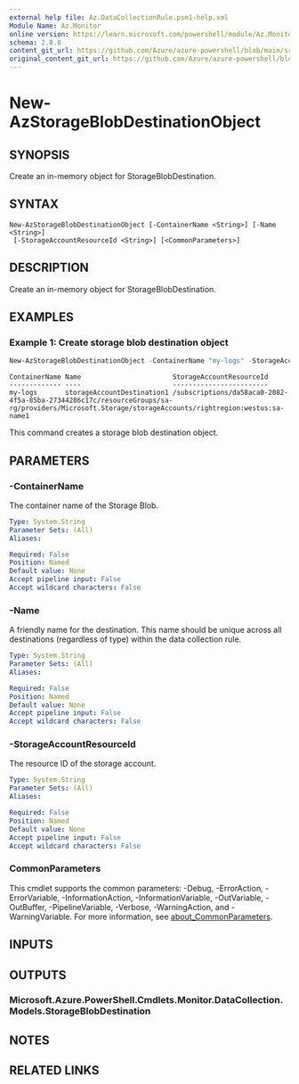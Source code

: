 ```yaml
---
external help file: Az.DataCollectionRule.psm1-help.xml
Module Name: Az.Monitor
online version: https://learn.microsoft.com/powershell/module/Az.Monitor/new-azstorageblobdestinationobject
schema: 2.0.0
content_git_url: https://github.com/Azure/azure-powershell/blob/main/src/Monitor/Monitor/help/New-AzStorageBlobDestinationObject.md
original_content_git_url: https://github.com/Azure/azure-powershell/blob/main/src/Monitor/Monitor/help/New-AzStorageBlobDestinationObject.md
---
```


# New-AzStorageBlobDestinationObject

## SYNOPSIS
Create an in-memory object for StorageBlobDestination.

## SYNTAX

```
New-AzStorageBlobDestinationObject [-ContainerName <String>] [-Name <String>]
 [-StorageAccountResourceId <String>] [<CommonParameters>]
```

## DESCRIPTION
Create an in-memory object for StorageBlobDestination.

## EXAMPLES

### Example 1: Create storage blob destination object
```powershell
New-AzStorageBlobDestinationObject -ContainerName "my-logs" -StorageAccountResourceId /subscriptions/da58aca0-2082-4f5a-85ba-27344286c17c/resourceGroups/sa-rg/providers/Microsoft.Storage/storageAccounts/rightregion:westus:sa-name1 -Name storageAccountDestination1
```

```output
ContainerName Name                       StorageAccountResourceId
------------- ----                       ------------------------
my-logs       storageAccountDestination1 /subscriptions/da58aca0-2082-4f5a-85ba-27344286c17c/resourceGroups/sa-rg/providers/Microsoft.Storage/storageAccounts/rightregion:westus:sa-name1
```

This command creates a storage blob destination object.

## PARAMETERS

### -ContainerName
The container name of the Storage Blob.

```yaml
Type: System.String
Parameter Sets: (All)
Aliases:

Required: False
Position: Named
Default value: None
Accept pipeline input: False
Accept wildcard characters: False
```

### -Name
A friendly name for the destination.
        This name should be unique across all destinations (regardless of type) within the data collection rule.

```yaml
Type: System.String
Parameter Sets: (All)
Aliases:

Required: False
Position: Named
Default value: None
Accept pipeline input: False
Accept wildcard characters: False
```

### -StorageAccountResourceId
The resource ID of the storage account.

```yaml
Type: System.String
Parameter Sets: (All)
Aliases:

Required: False
Position: Named
Default value: None
Accept pipeline input: False
Accept wildcard characters: False
```

### CommonParameters
This cmdlet supports the common parameters: -Debug, -ErrorAction, -ErrorVariable, -InformationAction, -InformationVariable, -OutVariable, -OutBuffer, -PipelineVariable, -Verbose, -WarningAction, and -WarningVariable. For more information, see [about_CommonParameters](http://go.microsoft.com/fwlink/?LinkID=113216).

## INPUTS

## OUTPUTS

### Microsoft.Azure.PowerShell.Cmdlets.Monitor.DataCollection.Models.StorageBlobDestination

## NOTES

## RELATED LINKS
